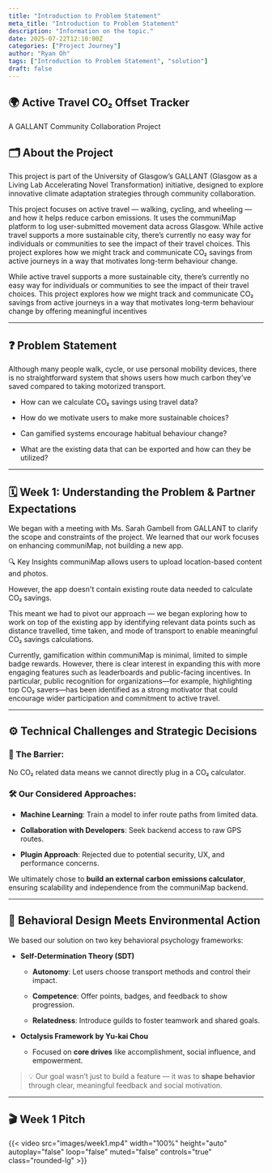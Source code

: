 ```yaml
---
title: "Introduction to Problem Statement"
meta_title: "Introduction to Problem Statement"
description: "Information on the topic."
date: 2025-07-22T12:10:00Z
categories: ["Project Journey"]
author: "Ryan Oh"
tags: ["Introduction to Problem Statement", "solution"]
draft: false
---
```



## 🌍 Active Travel CO₂ Offset Tracker
A GALLANT Community Collaboration Project

## 🗂️ About the Project
This project is part of the University of Glasgow’s GALLANT (Glasgow as a Living Lab Accelerating Novel Transformation) initiative, designed to explore innovative climate adaptation strategies through community collaboration.

This project focuses on active travel — walking, cycling, and wheeling — and how it helps reduce carbon emissions. It uses the communiMap platform to log user-submitted movement data across Glasgow. While active travel supports a more sustainable city, there’s currently no easy way for individuals or communities to see the impact of their travel choices. This project explores how we might track and communicate CO₂ savings from active journeys in a way that motivates long-term behaviour change.

While active travel supports a more sustainable city, there’s currently no easy way for individuals or communities to see the impact of their travel choices. This project explores how we might track and communicate CO₂ savings from active journeys in a way that motivates long-term behaviour change by offering meaningful incentives

---

## ❓ Problem Statement
Although many people walk, cycle, or use personal mobility devices, there is no straightforward system that shows users how much carbon they’ve saved compared to taking motorized transport.

* How can we calculate CO₂ savings using travel data?

* How do we motivate users to make more sustainable choices?

* Can gamified systems encourage habitual behaviour change?

* What are the existing data that can be exported and how can they be utilized?

---

## 🗓️ Week 1: Understanding the Problem & Partner Expectations
We began with a meeting with Ms. Sarah Gambell from GALLANT to clarify the scope and constraints of the project. We learned that our work focuses on enhancing communiMap, not building a new app.

🔍 Key Insights
communiMap allows users to upload location-based content and photos.

However, the app doesn't contain existing route data needed to calculate CO₂ savings.

This meant we had to pivot our approach — we began exploring how to work on top of the existing app by identifying relevant data points such as distance travelled, time taken, and mode of transport to enable meaningful CO₂ savings calculations.

Currently, gamification within communiMap is minimal, limited to simple badge rewards. However, there is clear interest in expanding this with more engaging features such as leaderboards and public-facing incentives. In particular, public recognition for organizations—for example, highlighting top CO₂ savers—has been identified as a strong motivator that could encourage wider participation and commitment to active travel.

---

## ⚙️ Technical Challenges and Strategic Decisions 
### 🚫 The Barrier: 

No CO₂ related data means we cannot directly plug in a CO₂ calculator. 

### 🛠️ Our Considered Approaches: 

- **Machine Learning**: Train a model to infer route paths from limited data.   

- **Collaboration with Developers**: Seek backend access to raw GPS routes.   

- **Plugin Approach**: Rejected due to potential security, UX, and performance concerns. 


We ultimately chose to **build an external carbon emissions calculator**, ensuring scalability and independence from the communiMap backend. 

---

## 🎯 Behavioral Design Meets Environmental Action 

We based our solution on two key behavioral psychology frameworks: 


- **Self-Determination Theory (SDT)** 

  - **Autonomy**: Let users choose transport methods and control their impact. 

  - **Competence**: Offer points, badges, and feedback to show progression. 

  - **Relatedness**: Introduce guilds to foster teamwork and shared goals. 

  
- **Octalysis Framework by Yu-kai Chou** 

  - Focused on **core drives** like accomplishment, social influence, and empowerment. 

  
> 💡 Our goal wasn’t just to build a feature — it was to **shape behavior** through clear, meaningful feedback and social motivation. 



---

## 🎬 Week 1 Pitch

{{< video src="images/week1.mp4" width="100%" height="auto" autoplay="false" loop="false" muted="false" controls="true" class="rounded-lg" >}}





